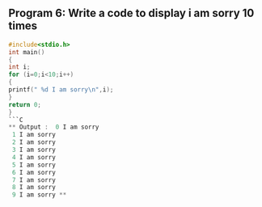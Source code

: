 ## Program 6: Write a code to display i am sorry 10 times
```C
#include<stdio.h>
int main()
{
int i;
for (i=0;i<10;i++)
{
printf(" %d I am sorry\n",i);
}
return 0;
}
```C
** Output :  0 I am sorry
 1 I am sorry
 2 I am sorry
 3 I am sorry
 4 I am sorry
 5 I am sorry
 6 I am sorry
 7 I am sorry
 8 I am sorry
 9 I am sorry **
